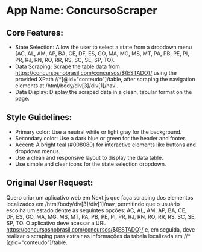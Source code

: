# **App Name**: ConcursoScraper

## Core Features:

- State Selection: Allow the user to select a state from a dropdown menu (AC, AL, AM, AP, BA, CE, DF, ES, GO, MA, MG, MS, MT, PA, PB, PE, PI, PR, RJ, RN, RO, RR, RS, SC, SE, SP, TO).
- Data Scraping: Scrape the table data from https://concursosnobrasil.com/concursos/${ESTADO}/ using the provided XPath //*[@id="conteudo"]/table, after scraping the navigation elements at /html/body/div[3]/div[1]/nav .
- Data Display: Display the scraped data in a clean, tabular format on the page.

## Style Guidelines:

- Primary color: Use a neutral white or light gray for the background.
- Secondary color: Use a dark blue or green for the header and footer.
- Accent: A bright teal (#008080) for interactive elements like buttons and dropdown menus.
- Use a clean and responsive layout to display the data table.
- Use simple and clear icons for the state selection dropdown.

## Original User Request:
Quero criar um aplicativo web em Next.js que faça scraping dos elementos localizados em /html/body/div[3]/div[1]/nav, permitindo que o usuário escolha um estado dentre as seguintes opções: 
AC, AL, AM, AP, BA, CE, DF, ES, GO, MA, MG, MS, MT, PA, PB, PE, PI, PR, RJ, RN, RO, RR, RS, SC, SE, SP, TO. 
O aplicativo deve acessar a URL https://concursosnobrasil.com/concursos/${ESTADO}/ e, em seguida, deve realizar o scraping para extrair as informações da tabela localizada em //*[@id="conteudo"]/table.
  